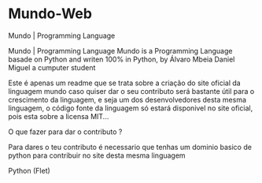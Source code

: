 # Mundo-Web
Mundo | Programming Language

Mundo | Programming Language Mundo is a Programming Language basade on Python
and writen 100% in Python, by Álvaro Mbeia Daniel Miguel a cumputer student

Este é apenas um readme que se trata sobre a criação do site oficial da linguagem mundo caso quiser dar o seu contributo será bastante útil para o crescimento
da linguagem, e seja um dos desenvolvedores desta mesma linguagem, o código fonte da linguagem só estará disponivel no site oficial, pois esta sobre a licensa MIT...


O que fazer para dar o contributo ?

Para dares o teu contributo é necessario que tenhas um dominio basico de python para contribuir no site desta mesma linguagem

Python (Flet)

